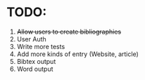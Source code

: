 # TODO:
1. ~~Allow users to create bibliographies~~
2. User Auth
3. Write more tests
4. Add more kinds of entry (Website, article)
5. Bibtex output
6. Word output
